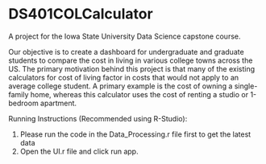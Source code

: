# DS401COLCalculator
A project for the Iowa State University Data Science capstone course. 

Our objective is to create a dashboard for undergraduate and graduate students to compare the cost in living in various college towns across the US. The primary motivation behind this project is that many of the existing calculators for cost of living factor in costs that would not apply to an average college student. A primary example is the cost of owning a single-family home, whereas this calculator uses the cost of renting a studio or 1-bedroom apartment.

Running Instructions (Recommended using R-Studio):
1. Please run the code in the Data_Processing.r file first to get the latest data
2. Open the UI.r file and click run app. 
